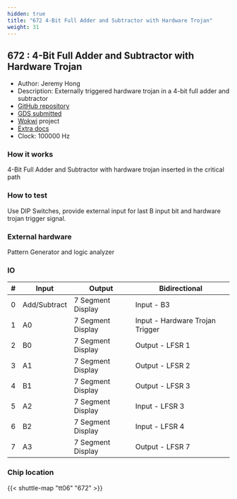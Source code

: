 ```yaml
---
hidden: true
title: "672 4-Bit Full Adder and Subtractor with Hardware Trojan"
weight: 31
---
```


## 672 : 4-Bit Full Adder and Subtractor with Hardware Trojan

* Author: Jeremy Hong
* Description: Externally triggered hardware trojan in a 4-bit full adder and subtractor
* [GitHub repository](https://github.com/hongselectronics/FA_SUB_HWT)
* [GDS submitted](https://github.com/hongselectronics/FA_SUB_HWT/actions/runs/8755641343)
* [Wokwi](https://wokwi.com/projects/395567106413190145) project
* [Extra docs](None)
* Clock: 100000 Hz

<!---

This file is used to generate your project datasheet. Please fill in the information below and delete any unused
sections.

You can also include images in this folder and reference them in the markdown. Each image must be less than
512 kb in size, and the combined size of all images must be less than 1 MB.
-->


### How it works

4-Bit Full Adder and Subtractor with hardware trojan inserted in the critical path

### How to test

Use DIP Switches, provide external input for last B input bit and hardware trojan trigger signal.

### External hardware

Pattern Generator and logic analyzer


### IO

| # | Input          | Output         | Bidirectional   |
| - | -------------- | -------------- | --------------- |
| 0 | Add/Subtract | 7 Segment Display | Input - B3 |
| 1 | A0 | 7 Segment Display | Input - Hardware Trojan Trigger |
| 2 | B0 | 7 Segment Display | Output - LFSR 1 |
| 3 | A1 | 7 Segment Display | Output - LFSR 2 |
| 4 | B1 | 7 Segment Display | Output - LFSR 3 |
| 5 | A2 | 7 Segment Display | Input - LFSR 3 |
| 6 | B2 | 7 Segment Display | Input - LFSR 4 |
| 7 | A3 | 7 Segment Display | Output - LFSR 7 |

### Chip location

{{< shuttle-map "tt06" "672" >}}
